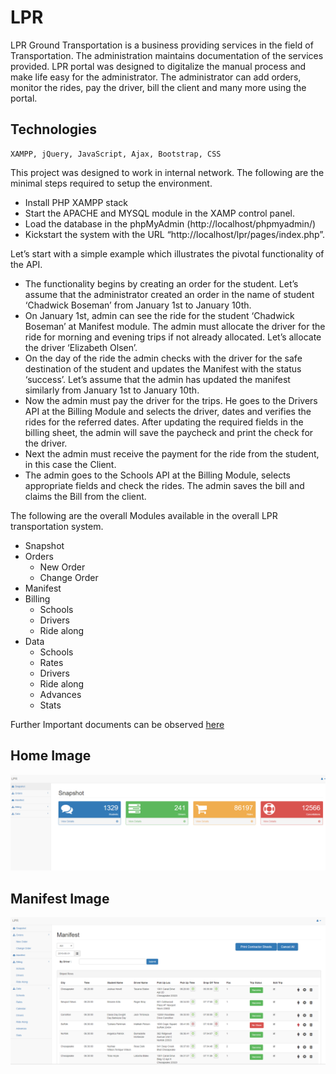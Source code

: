 # LPR
<p>
  LPR Ground Transportation is a business providing services in the field of Transportation. The administration maintains documentation of the services provided.  LPR portal was designed to digitalize the manual process and make life easy for the administrator. The administrator can add orders, monitor the rides, pay the driver, bill the client and many more using the portal. 
  </p>
  
## Technologies  
```
XAMPP, jQuery, JavaScript, Ajax, Bootstrap, CSS
```
  
<p>
This project was designed to work in internal network. The following are the minimal steps required to setup the environment.</p>  
<ul>
  <li>
Install PHP XAMPP stack
 </li><li>
Start the APACHE and MYSQL module in the XAMP control panel.
 </li><li>
Load the database in the phpMyAdmin (http://localhost/phpmyadmin/)
 </li><li>
  Kickstart the system with the URL “http://localhost/lpr/pages/index.php”. </li>
</ul>

<p> Let’s start with a simple example which illustrates the pivotal functionality of the API.  </p>
<ul>
  <li>
The functionality begins by creating an order for the student. Let’s assume that the administrator created an order in the name of student ‘Chadwick Boseman’ from January 1st to January 10th.
</li><li>
On January 1st, admin can see the ride for the student ‘Chadwick Boseman’ at Manifest module. The admin must allocate the driver for the ride for morning and evening trips if not already allocated. Let’s allocate the driver ‘Elizabeth Olsen’. 
</li><li>  
On the day of the ride the admin checks with the driver for the safe destination of the student and updates the Manifest with the status ‘success’. Let’s assume that the admin has updated the manifest similarly from January 1st to January 10th. 
</li><li>  
Now the admin must pay the driver for the trips.  He goes to the Drivers API at the Billing Module and selects the driver, dates and verifies the rides for the referred dates.  After updating the required fields in the billing sheet, the admin will save the paycheck and print the check for the driver.
</li><li> 
Next the admin must receive the payment for the ride from the student, in this case the Client. 
</li><li>  
The admin goes to the Schools API at the Billing Module, selects appropriate fields and check the rides. The admin saves the bill and claims the Bill from the client.
  </li>
</ul>  

<p>The following are the overall Modules available in the overall LPR transportation system.</p>

 - Snapshot
 - Orders
    * New Order
    * Change Order
 - Manifest
 - Billing 
    * Schools
    * Drivers
    * Ride along
 - Data 
    * Schools
    * Rates
    * Drivers
    * Ride along
    * Advances
    * Stats
<p> Further Important documents can be observed <a href="https://github.com/girishkathireddy/LPR/tree/master/resources">here</a></p> 


## Home Image 
![alt text](resources/image-2.PNG)

## Manifest Image 
![alt text](resources/image-3.PNG)
